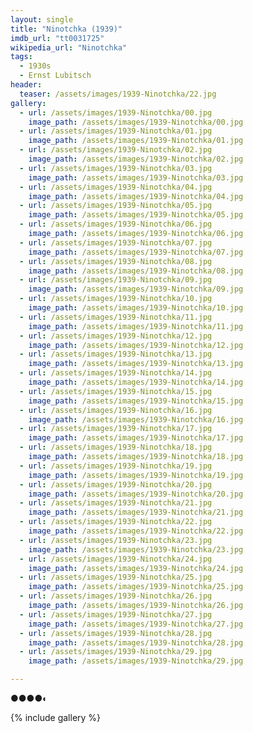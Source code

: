```yaml
---
layout: single
title: "Ninotchka (1939)"
imdb_url: "tt0031725"
wikipedia_url: "Ninotchka"
tags:
  - 1930s 
  - Ernst Lubitsch
header:
  teaser: /assets/images/1939-Ninotchka/22.jpg
gallery:
  - url: /assets/images/1939-Ninotchka/00.jpg
    image_path: /assets/images/1939-Ninotchka/00.jpg  
  - url: /assets/images/1939-Ninotchka/01.jpg
    image_path: /assets/images/1939-Ninotchka/01.jpg
  - url: /assets/images/1939-Ninotchka/02.jpg
    image_path: /assets/images/1939-Ninotchka/02.jpg
  - url: /assets/images/1939-Ninotchka/03.jpg
    image_path: /assets/images/1939-Ninotchka/03.jpg
  - url: /assets/images/1939-Ninotchka/04.jpg
    image_path: /assets/images/1939-Ninotchka/04.jpg
  - url: /assets/images/1939-Ninotchka/05.jpg
    image_path: /assets/images/1939-Ninotchka/05.jpg
  - url: /assets/images/1939-Ninotchka/06.jpg
    image_path: /assets/images/1939-Ninotchka/06.jpg
  - url: /assets/images/1939-Ninotchka/07.jpg
    image_path: /assets/images/1939-Ninotchka/07.jpg
  - url: /assets/images/1939-Ninotchka/08.jpg
    image_path: /assets/images/1939-Ninotchka/08.jpg
  - url: /assets/images/1939-Ninotchka/09.jpg
    image_path: /assets/images/1939-Ninotchka/09.jpg
  - url: /assets/images/1939-Ninotchka/10.jpg
    image_path: /assets/images/1939-Ninotchka/10.jpg
  - url: /assets/images/1939-Ninotchka/11.jpg
    image_path: /assets/images/1939-Ninotchka/11.jpg
  - url: /assets/images/1939-Ninotchka/12.jpg
    image_path: /assets/images/1939-Ninotchka/12.jpg
  - url: /assets/images/1939-Ninotchka/13.jpg
    image_path: /assets/images/1939-Ninotchka/13.jpg
  - url: /assets/images/1939-Ninotchka/14.jpg
    image_path: /assets/images/1939-Ninotchka/14.jpg
  - url: /assets/images/1939-Ninotchka/15.jpg
    image_path: /assets/images/1939-Ninotchka/15.jpg
  - url: /assets/images/1939-Ninotchka/16.jpg
    image_path: /assets/images/1939-Ninotchka/16.jpg
  - url: /assets/images/1939-Ninotchka/17.jpg
    image_path: /assets/images/1939-Ninotchka/17.jpg
  - url: /assets/images/1939-Ninotchka/18.jpg
    image_path: /assets/images/1939-Ninotchka/18.jpg
  - url: /assets/images/1939-Ninotchka/19.jpg
    image_path: /assets/images/1939-Ninotchka/19.jpg
  - url: /assets/images/1939-Ninotchka/20.jpg
    image_path: /assets/images/1939-Ninotchka/20.jpg
  - url: /assets/images/1939-Ninotchka/21.jpg
    image_path: /assets/images/1939-Ninotchka/21.jpg
  - url: /assets/images/1939-Ninotchka/22.jpg
    image_path: /assets/images/1939-Ninotchka/22.jpg
  - url: /assets/images/1939-Ninotchka/23.jpg
    image_path: /assets/images/1939-Ninotchka/23.jpg
  - url: /assets/images/1939-Ninotchka/24.jpg
    image_path: /assets/images/1939-Ninotchka/24.jpg
  - url: /assets/images/1939-Ninotchka/25.jpg
    image_path: /assets/images/1939-Ninotchka/25.jpg
  - url: /assets/images/1939-Ninotchka/26.jpg
    image_path: /assets/images/1939-Ninotchka/26.jpg
  - url: /assets/images/1939-Ninotchka/27.jpg
    image_path: /assets/images/1939-Ninotchka/27.jpg
  - url: /assets/images/1939-Ninotchka/28.jpg
    image_path: /assets/images/1939-Ninotchka/28.jpg
  - url: /assets/images/1939-Ninotchka/29.jpg
    image_path: /assets/images/1939-Ninotchka/29.jpg

---
```

●●●●◐

{% include gallery %}
